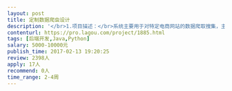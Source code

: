 ```yaml
---                
layout: post       
title: 定制数据爬虫设计           
description: '</br>1.项目描述：</br>系统主要用于对特定电商网站的数据爬取搜集，主要搜集产品信息，如图片，描述，价格等。目前系统功能已经在java的框架下实现，但是爬取模块效率不高，速度慢，易用性差。需要基于python或者java大幅优化爬虫性能，</br>并将爬取数据返回给前端加载，目前系统采取的是前后端分离的架构。</br>2.主要功能点：</br>可快速对多个商品进行多页面爬取。提供后端数据给前端加载。相关数据源信息精准显示，如：页面位置，两次爬取前后变化情况。</br>3.人员要求：</br>在数据爬取，挖掘方面有丰富经验，能定制高性能爬虫，熟悉python，java等相关爬虫方案</br>'     
contenturl: https://pro.lagou.com/project/1885.html      
tags: [后端开发,Java,Python]            
salary: 5000-10000元          
publish_time: 2017-02-13 19:20:25         
review: 2398人                   
apply: 17人                   
recommend: 0人                   
time_range: 2-4周              
---                 
```

